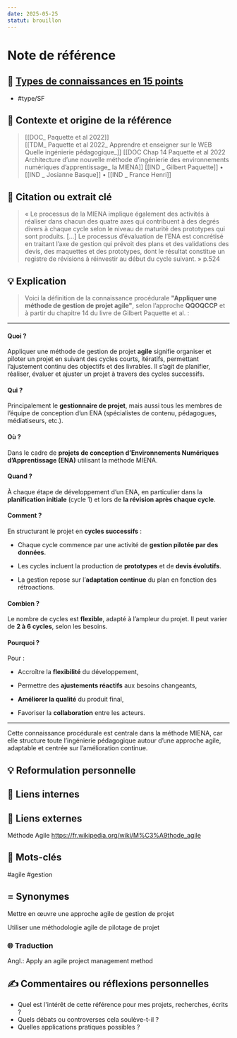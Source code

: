 ```yaml
---
date: 2025-05-25
statut: brouillon
---
```

# Note de référence 

## 🔖 [Types de connaissances en 15 points](app://obsidian.md/Types%20de%20connaissances%20en%2015%20points) 

- #type/SF 



## 🎯 Contexte et origine de la référence

>  [[DOC_ Paquette et al 2022]]  
[[TDM_ Paquette et al 2022_ Apprendre et enseigner sur le WEB Quelle ingénierie pédagogique_]] 
[[DOC Chap 14 Paquette et al 2022 Architecture d’une nouvelle méthode d’ingénierie des environnements numériques d’apprentissage_  la MIENA]] [[IND _ Gilbert Paquette]] • [[IND _ Josianne Basque]] • [[IND _ France Henri]]
## 📝 Citation ou extrait clé

> « Le processus de la MIENA implique également des activités à réaliser dans chacun des quatre axes qui contribuent à des degrés divers à chaque cycle selon le niveau de maturité des prototypes qui sont produits. […] Le processus d’évaluation de l’ENA est concrétisé en traitant l’axe de gestion qui prévoit des plans et des validations des devis, des maquettes et des prototypes, dont le résultat constitue un registre de révisions à réinvestir au début du cycle suivant. »
> p.524

## 💡 Explication 

> Voici la définition de la connaissance procédurale **"Appliquer une méthode de gestion de projet agile"**, selon l’approche **QQOQCCP** et à partir du chapitre 14 du livre de Gilbert Paquette et al. :

---

#### **Quoi ?**

Appliquer une méthode de gestion de projet **agile** signifie organiser et piloter un projet en suivant des cycles courts, itératifs, permettant l’ajustement continu des objectifs et des livrables. Il s’agit de planifier, réaliser, évaluer et ajuster un projet à travers des cycles successifs.

#### **Qui ?**

Principalement le **gestionnaire de projet**, mais aussi tous les membres de l’équipe de conception d’un ENA (spécialistes de contenu, pédagogues, médiatiseurs, etc.).

#### **Où ?**

Dans le cadre de **projets de conception d’Environnements Numériques d’Apprentissage (ENA)** utilisant la méthode MIENA.

#### **Quand ?**

À chaque étape de développement d’un ENA, en particulier dans la **planification initiale** (cycle 1) et lors de **la révision après chaque cycle**.

#### **Comment ?**

En structurant le projet en **cycles successifs** :

- Chaque cycle commence par une activité de **gestion pilotée par des données**.
    
- Les cycles incluent la production de **prototypes** et de **devis évolutifs**.
    
- La gestion repose sur l’**adaptation continue** du plan en fonction des rétroactions.
    

#### **Combien ?**

Le nombre de cycles est **flexible**, adapté à l’ampleur du projet. Il peut varier de **2 à 6 cycles**, selon les besoins.

#### **Pourquoi ?**

Pour :

- Accroître la **flexibilité** du développement,
    
- Permettre des **ajustements réactifs** aux besoins changeants,
    
- **Améliorer la qualité** du produit final,
    
- Favoriser la **collaboration** entre les acteurs.
    
---

Cette connaissance procédurale est centrale dans la méthode MIENA, car elle structure toute l’ingénierie pédagogique autour d’une approche agile, adaptable et centrée sur l’amélioration continue.
## 💡 Reformulation personnelle




## 🔗 Liens internes


## 🔗 Liens externes

Méthode Agile https://fr.wikipedia.org/wiki/M%C3%A9thode_agile 
## 🎁 Mots-clés

#agile #gestion 
## = Synonymes

Mettre en œuvre une approche agile de gestion de projet

Utiliser une méthodologie agile de pilotage de projet

  
### 🌐 Traduction

Angl.: Apply an agile project management method

## ✍️ Commentaires ou réflexions personnelles
- Quel est l'intérêt de cette référence pour mes projets, recherches, écrits ?
- Quels débats ou controverses cela soulève-t-il ?
- Quelles applications pratiques possibles ?

